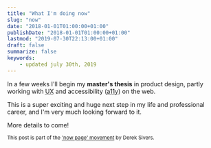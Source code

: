 ```yaml
---
title: "What I'm doing now"
slug: "now"
date: "2018-01-01T01:00:00+01:00"
publishDate: "2018-01-01T01:00:00+01:00"
lastmod: "2019-07-30T22:13:00+01:00"
draft: false
summarize: false
keywords:
    - updated july 30th, 2019
---
```


In a few weeks I'll begin my **master's thesis** in product design, partly working with <abbr title="User Experience">UX</abbr> and accessibility (<abbr title="Accessibility">a11y</abbr>) on the web.

This is a super exciting and huge next step in my life and professional career, and I'm very much looking forward to it.

More details to come!

<small>This post is part of the ['now page' movement](https://nownownow.com/about) by Derek Sivers.</small>
